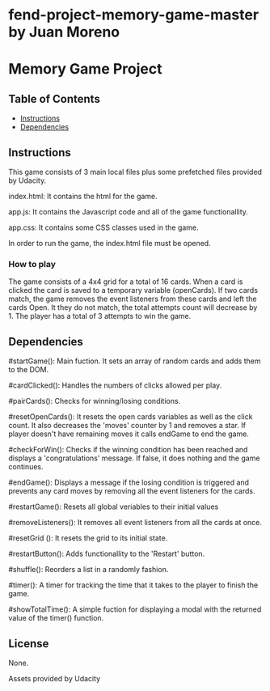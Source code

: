# fend-project-memory-game-master by Juan Moreno

# Memory Game Project

## Table of Contents

* [Instructions](#instructions)
* [Dependencies](#Dependencies)

## Instructions

This game consists of 3 main local files plus some prefetched files provided by Udacity. 

index.html: It contains the html for the game.

app.js: It contains the Javascript code and all of the game functionallity. 

app.css: It contains some CSS classes used in the game.


In order to run the game, the index.html file must be opened. 

### How to play

The game consists of a 4x4 grid for a total of 16 cards. When a card is clicked the card is saved to a temporary variable (openCards). If two cards match, the game removes the event listeners from these cards and left the cards Open. It they do not match, the total attempts count will decrease by 1. The player has a total of 3 attempts to win the game.

## Dependencies

#startGame():
Main fuction. It sets an array of random cards and adds them to the DOM.

#cardClicked():
Handles the numbers of clicks allowed per play.

#pairCards(): 
Checks for winning/losing conditions.

#resetOpenCards():
It resets the open cards variables as well as the click count. It also decreases the 'moves' counter by 1 and removes a star. If player doesn't have remaining moves it calls endGame to end the game.

#checkForWin():
Checks if the winning condition has been reached and displays a 'congratulations' message. If false, it does nothing and the game continues.

#endGame():
Displays a message if the losing condition is triggered and prevents any card moves by removing all the event listeners for the cards.

#restartGame():
Resets all global veriables to their initial values

#removeListeners():
It removes all event listeners from all the cards at once.

#resetGrid ():
It resets the grid to its initial state.

#restartButton():
Adds functionallity to the 'Restart' button.

#shuffle():
Reorders a list in a randomly fashion.

#timer():
A timer for tracking the time that it takes to the player to finish the game. 

#showTotalTime():
A simple fuction for displaying a modal with the returned value of the timer() function.


## License

None.

Assets provided by Udacity 



